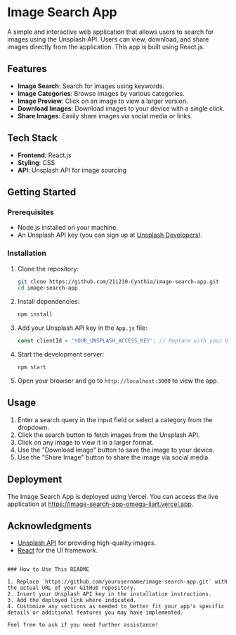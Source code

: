 # Image Search App

A simple and interactive web application that allows users to search for images using the Unsplash API. Users can view, download, and share images directly from the application. This app is built using React.js.

## Features

- **Image Search**: Search for images using keywords.
- **Image Categories**: Browse images by various categories.
- **Image Preview**: Click on an image to view a larger version.
- **Download Images**: Download images to your device with a single click.
- **Share Images**: Easily share images via social media or links.

## Tech Stack

- **Frontend**: React.js
- **Styling**: CSS
- **API**: Unsplash API for image sourcing

## Getting Started

### Prerequisites

- Node.js installed on your machine.
- An Unsplash API key (you can sign up at [Unsplash Developers](https://unsplash.com/developers)).

### Installation

1. Clone the repository:
   ```bash
   git clone https://github.com/21i210-Cynthia/image-search-app.git
   cd image-search-app
   ```

2. Install dependencies:
   ```bash
   npm install
   ```

3. Add your Unsplash API key in the `App.js` file:
   ```javascript
   const clientId = 'YOUR_UNSPLASH_ACCESS_KEY'; // Replace with your Unsplash Access Key
   ```

4. Start the development server:
   ```bash
   npm start
   ```

5. Open your browser and go to `http://localhost:3000` to view the app.

## Usage

1. Enter a search query in the input field or select a category from the dropdown.
2. Click the search button to fetch images from the Unsplash API.
3. Click on any image to view it in a larger format.
4. Use the "Download Image" button to save the image to your device.
5. Use the "Share Image" button to share the image via social media.

## Deployment

The Image Search App is deployed using Vercel. You can access the live application at https://image-search-app-omega-liart.vercel.app.

## Acknowledgments

- [Unsplash API](https://unsplash.com/developers) for providing high-quality images.
- [React](https://reactjs.org/) for the UI framework.

```

### How to Use This README

1. Replace `https://github.com/yourusername/image-search-app.git` with the actual URL of your GitHub repository.
2. Insert your Unsplash API key in the installation instructions.
3. Add the deployed link where indicated.
4. Customize any sections as needed to better fit your app's specific details or additional features you may have implemented. 

Feel free to ask if you need further assistance!
